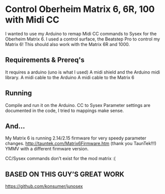 # Control Oberheim Matrix 6, 6R, 100 with Midi CC

I wanted to use my Arduino to remap Midi CC commands to Sysex for the Oberheim Matrix 6.
I used a control surface, the Beatstep Pro to control my Matrix 6!
This should also work with the Matrix 6R and 1000.

## Requirements & Prereq's
It requires a arduino (uno is what I used)
A midi shield and the Arduino midi library.
A midi cable to the Arduino
A midi cable to the Matrix 6

## Running
Compile and run it on the Arduino. 
CC to Sysex Parameter settings are documented in the code, I tried to mappings make sense.

## And...
My Matrix 6 is running 2.14/2.15 firmware for very speedy parameter changes. 
http://tauntek.com/Matrix6Firmware.htm (thank you TaunTek!!!)
YMMV with a different firmware version.

CC/Sysex commands don’t exist for the mod matrix :(

## BASED ON THIS GUY’S GREAT WORK
https://github.com/konsumer/junosex

